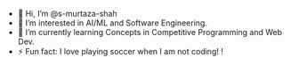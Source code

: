 - 👋 Hi, I’m @s-murtaza-shah
- 👀 I’m interested in AI/ML and Software Engineering.
- 🌱 I’m currently learning Concepts in Competitive Programming and Web Dev.
- ⚡ Fun fact: I love playing soccer when I am not coding!
!
<!---
s-murtaza-shah/s-murtaza-shah is a ✨ special ✨ repository because its `README.md` (this file) appears on your GitHub profile.
You can click the Preview link to take a look at your changes.
--->
